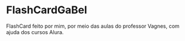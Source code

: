 # FlashCardGaBel
FlashCard feito por mim, por meio das aulas do professor Vagnes, com ajuda dos cursos Alura.
